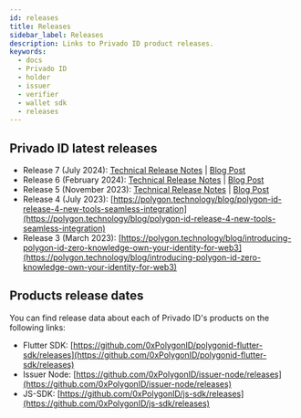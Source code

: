 ```yaml
---
id: releases
title: Releases
sidebar_label: Releases
description: Links to Privado ID product releases.
keywords:
  - docs
  - Privado ID
  - holder
  - issuer
  - verifier
  - wallet sdk
  - releases
---
```


## Privado ID latest releases
- Release 7 (July 2024): [Technical Release Notes](/docs/release-notes/r7) | [Blog Post](https://www.privado.id/blog/privado-id-launches-identity-verification-for-apps-in-app-zero-install-human-verification-50-faster)
- Release 6 (February 2024): [Technical Release Notes](/docs/release-notes/r6) | [Blog Post](https://polygon.technology/blog/polygon-id-release-6-introducing-the-first-ever-implementation-of-dynamic-credentials)
- Release 5 (November 2023): [Technical Release Notes](/docs/release-notes/r5) | [Blog Post](https://polygon.technology/blog/polygon-id-release-5-boosting-credential-liquidity)
- Release 4 (July 2023): [https://polygon.technology/blog/polygon-id-release-4-new-tools-seamless-integration](https://polygon.technology/blog/polygon-id-release-4-new-tools-seamless-integration)
- Release 3 (March 2023): [https://polygon.technology/blog/introducing-polygon-id-zero-knowledge-own-your-identity-for-web3](https://polygon.technology/blog/introducing-polygon-id-zero-knowledge-own-your-identity-for-web3)

## Products release dates

You can find release data about each of Privado ID's products on the following links:

- Flutter SDK: [https://github.com/0xPolygonID/polygonid-flutter-sdk/releases](https://github.com/0xPolygonID/polygonid-flutter-sdk/releases)
- Issuer Node: [https://github.com/0xPolygonID/issuer-node/releases](https://github.com/0xPolygonID/issuer-node/releases)
- JS-SDK: [https://github.com/0xPolygonID/js-sdk/releases](https://github.com/0xPolygonID/js-sdk/releases)
